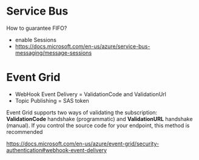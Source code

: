 # Service Bus
How to guarantee FIFO?
- enable Sessions 
- https://docs.microsoft.com/en-us/azure/service-bus-messaging/message-sessions 



# Event Grid

- WebHook Event Delivery = ValidationCode and ValidationUrl 
- Topic Publishing = SAS token 

Event Grid supports two ways of validating the subscription: **ValidationCode** handshake (programmatic) and **ValidationURL** handshake (manual). If you control the source code for your endpoint, this method is recommended


https://docs.microsoft.com/en-us/azure/event-grid/security-authentication#webhook-event-delivery

